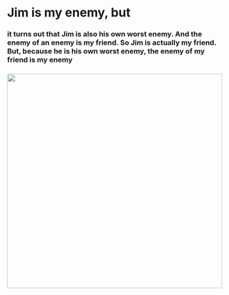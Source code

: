 <body>
  <div>
    <h1>Jim is my enemy, but </h1>
    <h3> it turns out that Jim is also his own worst enemy. And the enemy of an enemy is my friend. So Jim is actually my friend. But, because he is his own worst enemy, the enemy of my friend is my enemy<h3>
  </div>
  
  <div>
    <img src= "https://c.tenor.com/7Lnb29TbSf0AAAAC/the-office-dwight-schrute.gif" style= "width:500px; margin:10px center;"/>     
  </div>
</body>
